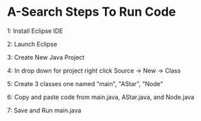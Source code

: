 # A-Search Steps To Run Code

1: Install Eclipse IDE

2: Launch Eclipse

3: Create New Java Project

4: In drop down for project right click Source -> New -> Class

5: Create 3 classes one named "main", "AStar", "Node"

6: Copy and paste code from main.java, AStar.java, and Node.java

7: Save and Run main.java
